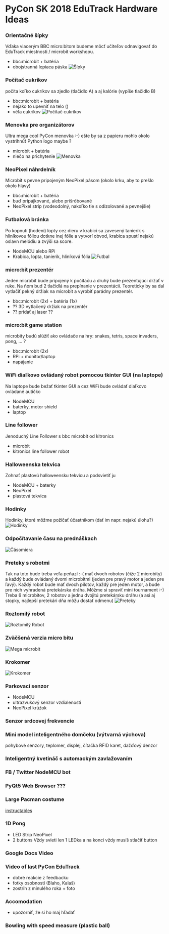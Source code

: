 ---
---

# PyCon SK 2018 EduTrack Hardware Ideas

### Orientačné šípky
Vďaka viacerým BBC micro:bitom budeme môcť učiteľov odnavigovať do EduTrack miestnosti / microbit workshopu.
* bbc:microbit + batéria
* obojstranná lepiaca páska
![Šípky](/images/pycon2018_ideas/arrow.jpg)

### Počítač cukríkov
počíta koľko cukríkov sa zjedlo (tlačidlo A) a aj kalórie (vypíše tlačidlo B)
* bbc:microbit + batéria
* nejako to upevniť na telo ()
* véľa cukríkov
![Počítač cukríkov](/images/pycon2018_ideas/dog_tag.jpg)

### Menovka pre organizátorov
Ultra mega cool PyCon menovka :-) ešte by sa z papieru mohlo okolo vystrihnúť Python logo maybe ?
* microbit + batéria
* niečo na prichytenie
![Menovka](/images/pycon2018_ideas/badge.gif)

### NeoPixel náhrdelník
Microbit s pevne pripojeným NeoPixel pásom (okolo krku, aby to prešlo okolo hlavy)
* bbc:microbit + batéria
* buď pripájkované, alebo prišróbované
* NeoPixel strip (vodeodolný, nakoľko tie s odizolované a pevnejšie)

### Futbalová bránka
Po kopnutí (hodení) lopty cez dieru v krabici sa zavesený tanierik s hliníkovou fóliou dotkne inej fólie a vytvorí obvod,
krabica spustí nejakú oslavn melódiu a zvýši sa score.
* NodeMCU alebo RPi
* Krabica, lopta, tanierik, hliníková fólia
![Futbal](/images/pycon2018_ideas/football.jpg)

### micro:bit prezentér
Jeden microbit bude pripojený k počítaču a druhý bude prezentujúci držať v ruke. Na ňom bud 2 tlačidlá na prepínanie v prezentácii. Teoreticky by sa dal vytlačiť pekný držiak na microbit a vyrobiť parádny prezentér.
* bbc:microbit (2x) + batéria (1x)
* ?? 3D vytlačený držiak na prezentér
* ?? pridať aj laser ??

### micro:bit game station
microbity budú slúžiť ako ovládače na hry: snakes, tetris, space invaders, pong, ... ?
* bbc:microbit (2x)
* RPi + monitor/laptop
* napájanie

### WiFi diaľkovo ovládaný robot pomocou tkinter GUI (na laptope)
Na laptope bude bežať tkinter GUI a cez WiFi bude ovládať diaľkovo ovládané autíčko
* NodeMCU
* baterky, motor shield
* laptop

### Line follower
Jenoduchý Line Follower s bbc microbit od kitronics
* microbit
* kitronics line follower robot

### Halloweenska tekvica
Zohnať plastovú halloweensku tekvicu a podsvietiť ju
* NodeMCU + baterky
* NeoPixel
* plastová tekvica

### Hodinky
Hodinky, ktoré môžme požičať účastníkom (dať im napr. nejakú úlohu?)
![Hodinky](/images/pycon2018_ideas/wrist_watch.jpg)

### Odpočítavanie času na prednáškach
![Čǎsomiera](/images/pycon2018_ideas/talk_timer.jpg)

### Preteky s robotmi
Tak na toto bude treba veľa peňazí :-( mať dvoch robotov (čiže 2 microbity) a každý bude ovládaný dvomi microbitmi (jeden pre pravý motor a jeden pre ľavý). Každý robot bude mať dvoch pilotov, každý pre jeden motor, a bude pre nich vyhradená pretekárska dráha. Môžme si spraviť mini tournament :-) Treba 6 microbitov, 2 robotov a jednu dvojitú pretekársku dráhu (a asi aj stopky, najlepší pretekári dňa môžu dostať odmenu)
![Preteky](/images/pycon2018_ideas/small_robots.jpg)

### Roztomilý robot
![Roztomilý Robot](/images/pycon2018_ideas/cute_robot.jpg)

### Zväčšená verzia micro bitu
![Mega microbit](/images/pycon2018_ideas/mega_microbit.jpg)

### Krokomer
![Krokomer](/images/pycon2018_ideas/pedometer.jpg)

### Parkovací senzor
* NodeMCU
* ultrazvukový senzor vzdialenosti
* NeoPixel krúžok

### Senzor srdcovej frekvencie

### Mini model inteligentného domčeku (výtvarná výchova)
pohybové senzory, teplomer, displej, čítačka RFID karet, dažďový denzor

### Inteligentný kvetináč s automackým zavlažovaním

### FB / Twitter NodeMCU bot

### PyQt5 Web Browser ???

### Large Pacman costume
[instructables](https://www.instructables.com/id/Pacman-LED-Pixel-Panel-Costume)

### 1D Pong

* LED Strip NeoPixel
* 2 buttons
Vždy svieti len 1 LEDka a na konci vždy musíš stlačiť button

### Google Docs Video
### Video of last PyCon EduTrack
* dobré reakcie z feedbacku
* fotky osobností (Blaho, Kalaš)
* zostrih z minulého roka + foto

### Accomodation
- upozorniť, že si ho maj hľadať

### Bowling with speed measure (plastic ball)
